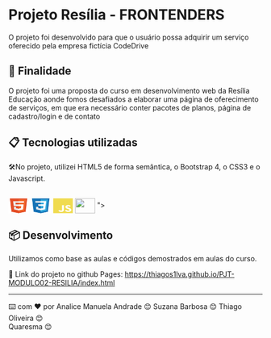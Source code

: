 # Projeto Resília - FRONTENDERS

O projeto foi desenvolvido para que o usuário possa adquirir um serviço oferecido pela empresa fictícia CodeDrive


## 🚀 Finalidade

O projeto foi uma proposta do curso em desenvolvimento web da Resília Educação aonde fomos desafiados a elaborar uma página de oferecimento de serviços, em que era necessário conter pacotes de planos, página de cadastro/login e de contato

## 📋 Tecnologias utilizadas

🛠️No projeto, utilizei HTML5 de forma semântica, o Bootstrap 4, o CSS3 e o Javascript.
<div style="display: inline_block"><br>
<img align="center" height="30" width="40" src="https://raw.githubusercontent.com/devicons/devicon/master/icons/html5/html5-original.svg">
<img align="center"  height="30" width="40" src="https://raw.githubusercontent.com/devicons/devicon/master/icons/css3/css3-original.svg">
<img align="center"  height="30" width="40" src="https://raw.githubusercontent.com/devicons/devicon/master/icons/javascript/javascript-plain.svg">
<img align="center"  height="30" width="40" src="https://cdn.jsdelivr.net/gh/devicons/devicon/icons/bootstrap/bootstrap-original.svg" />
          ">
</div>


## 📦 Desenvolvimento

Utilizamos como base as aulas e códigos demostrados em aulas do curso. 



📌 Link do projeto no github Pages: https://thiagos1lva.github.io/PJT-MODULO02-RESILIA/index.html
 
---
⌨️ com ❤️ por  Analice
                Manuela Andrade 😊
                Suzana Barbosa 😊
                Thiago Oliveira 😊   
                Quaresma 😊





